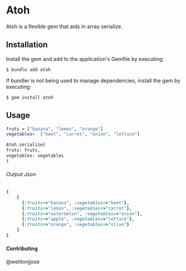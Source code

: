 # Atoh
Atoh is a flexible gem that aids in array serialize.


## Installation

Install the gem and add to the application's Gemfile by executing:

    $ bundle add atoh

If bundler is not being used to manage dependencies, install the gem by executing:

    $ gem install atoh

## Usage

```sh
fruts = ["banana", "lemon", "orange"]
vegetables=  ["beet", "carrot", "onion", "lettuce"]

Atoh.serialize(
fruts: fruts,
vegetables: vegetables
)
```
###### Output Json

```ruby
{
    [
      {:fruits=>"banana", :vegetables=>"beet"},
      {:fruits=>"lemon", :vegetables=>"carrot"},
      {:fruits=>"watermelon", :vegetables=>"onion"},
      {:fruits=>"apple", :vegetables=>"lettuce"},
      {:fruits=>"orange", :vegetables=>"olive"}
    ]
}
```

#### Contributing
@welitonjjose
